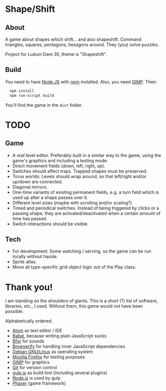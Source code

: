 Shape/Shift
===========

About
-----

A game about shapes which shift... and also shapeshift. Command triangles,
squares, pentagons, hexagons around. They (you) solve puzzles.

Project for Ludum Dare 35, theme is "Shapeshift".

Build
-----

You need to have [Node.JS][node] with [npm][npm] installed. Also, you need
[GIMP][gimp]. Then:

```bash
  npm install
  npm run-script build
```

You'll find the game in the `dist` folder.

TODO
====

Game
----

- A *real* level editor. Preferably built in a similar way to the game, using
  the game's graphics and including a testing mode.
- Direct movement fields (down, left, right, up).
- Switches should affect traps. Trapped shapes must be preserved.
- Torus worlds: Levels should wrap around, so that left/right and/or up/down are
  connected.
- Diagonal mirrors.
- One-time variants of existing permanent fields, e.g. a turn field which is
  used up after a shape passes over it.
- Different level sizes (maybe with scrolling and/or scaling?).
- Timed and periodical switches. Instead of being triggered by clicks or a
  passing shape, they are activated/deactivated when a certain amount of time
  has passed.
- Switch interactions should be visible.

Tech
----

- For development: Some watching / serving, so the game can be run locally
  without hassle.
- Sprite atlas.
- Move all type-specific grid object logic out of the Play class.

Thank you!
==========

I am standing on the shoulders of giants. This is a short (?) list of software,
libraries, etc., I used. Without them, this game would not have been possible.

Alphabetically ordered.

- [Atom][atom] as text editor / IDE
- [Babel][babel], because writing plain JavaScript sucks
- [Bfxr][bfxr] for sounds
- [Browserify][browserify] for handling inner JavaScript dependencies
- [Debian GNU/Linux][debian] as operating system
- [Mozilla Firefox][firefox] for testing purposes
- [GIMP][gimp] for graphics
- [Git][git] for version control
- [gulp.js][gulp] as build tool (including several plugins)
- [Node.js][node] is used by gulp
- [Phaser][phaser] (game framework)

[atom]: https://atom.io/
[babel]: https://babeljs.io/
[bfxr]: http://www.bfxr.net/
[browserify]: http://browserify.org/
[debian]: https://www.debian.org/
[firefox]: https://www.mozilla.org/firefox
[gimp]: http://www.gimp.org/
[git]: https://git-scm.com/
[gulp]: http://gulpjs.com/
[node]: https://nodejs.org/
[npm]: https://www.npmjs.com/
[phaser]: http://phaser.io/
